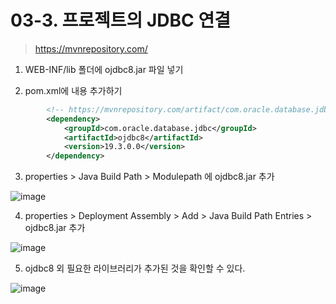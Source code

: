 # 03-3. 프로젝트의 JDBC 연결
> https://mvnrepository.com/

1. WEB-INF/lib 폴더에 ojdbc8.jar 파일 넣기

2. pom.xml에 내용 추가하기
```xml
		<!-- https://mvnrepository.com/artifact/com.oracle.database.jdbc/ojdbc8 -->
		<dependency>
			<groupId>com.oracle.database.jdbc</groupId>
			<artifactId>ojdbc8</artifactId>
			<version>19.3.0.0</version>
		</dependency>
```

3. properties > Java Build Path > Modulepath 에 ojdbc8.jar 추가

![image](https://github.com/GYUNGAEEEE/Spring/assets/158580466/1455b2ac-0419-4e36-86a4-e72661afa740)

4. properties > Deployment Assembly > Add > Java Build Path Entries > ojdbc8.jar 추가

![image](https://github.com/GYUNGAEEEE/Spring/assets/158580466/5df6e7ce-db4e-44ab-99d8-b1eee4354f51)

5. ojdbc8 외 필요한 라이브러리가 추가된 것을 확인할 수 있다.

![image](https://github.com/GYUNGAEEEE/Spring/assets/158580466/47d2d945-b1ec-4911-94e1-fde8c910d929)
